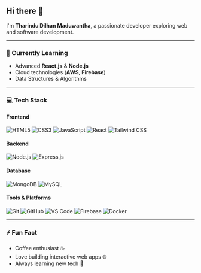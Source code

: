 ## Hi there 👋

I'm **Tharindu Dilhan Maduwantha**, a passionate developer exploring web and software development.

---

### 🌱 Currently Learning
- Advanced **React.js** & **Node.js**
- Cloud technologies (**AWS**, **Firebase**)
- Data Structures & Algorithms

---

### 💻 Tech Stack

#### Frontend
![HTML5](https://img.shields.io/badge/HTML5-E34F26?style=for-the-badge&logo=html5&logoColor=white&animation=glow)
![CSS3](https://img.shields.io/badge/CSS3-1572B6?style=for-the-badge&logo=css3&logoColor=white&animation=glow)
![JavaScript](https://img.shields.io/badge/JavaScript-F7DF1E?style=for-the-badge&logo=javascript&logoColor=black&animation=glow)
![React](https://img.shields.io/badge/React-61DAFB?style=for-the-badge&logo=react&logoColor=black&animation=glow)
![Tailwind CSS](https://img.shields.io/badge/Tailwind_CSS-38B2AC?style=for-the-badge&logo=tailwind-css&logoColor=white&animation=glow)

#### Backend
![Node.js](https://img.shields.io/badge/Node.js-339933?style=for-the-badge&logo=node.js&logoColor=white&animation=glow)
![Express.js](https://img.shields.io/badge/Express.js-000000?style=for-the-badge&logo=express&logoColor=white&animation=glow)

#### Database
![MongoDB](https://img.shields.io/badge/MongoDB-47A248?style=for-the-badge&logo=mongodb&logoColor=white&animation=glow)
![MySQL](https://img.shields.io/badge/MySQL-4479A1?style=for-the-badge&logo=mysql&logoColor=white&animation=glow)

#### Tools & Platforms
![Git](https://img.shields.io/badge/Git-F05032?style=for-the-badge&logo=git&logoColor=white&animation=glow)
![GitHub](https://img.shields.io/badge/GitHub-181717?style=for-the-badge&logo=github&logoColor=white&animation=glow)
![VS Code](https://img.shields.io/badge/VS_Code-007ACC?style=for-the-badge&logo=visual-studio-code&logoColor=white&animation=glow)
![Firebase](https://img.shields.io/badge/Firebase-FFCA28?style=for-the-badge&logo=firebase&logoColor=black&animation=glow)
![Docker](https://img.shields.io/badge/Docker-2496ED?style=for-the-badge&logo=docker&logoColor=white&animation=glow)

---

### ⚡ Fun Fact
- Coffee enthusiast ☕  
- Love building interactive web apps 🌐  
- Always learning new tech 🚀
